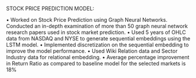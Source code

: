 STOCK PRICE PREDICTION MODEL:

• Worked on Stock Price Prediction using Graph Neural Networks. Conducted an in-depth examination of more than 50 graph neural network research papers used in stock market prediction.
• Used 5 years of OHLC data from NASDAQ and NYSE to generate sequential embeddings using the LSTM model.
• Implemented discretization on the sequential embedding to improve the model performance.
• Used Wiki Relation data and Sector Industry data for relational embedding.
• Average percentage improvement in Return Ratio as compared to baseline model for the selected markets is 18%
